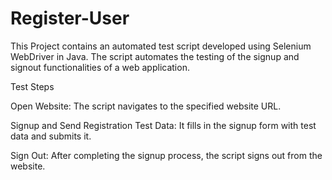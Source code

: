 # Register-User
This Project contains an automated test script developed using Selenium WebDriver in Java. The script automates the testing of the signup and signout functionalities of a web application.


Test Steps

Open Website: The script navigates to the specified website URL.

Signup and Send Registration Test Data: It fills in the signup form with test data and submits it.

Sign Out: After completing the signup process, the script signs out from the website.
